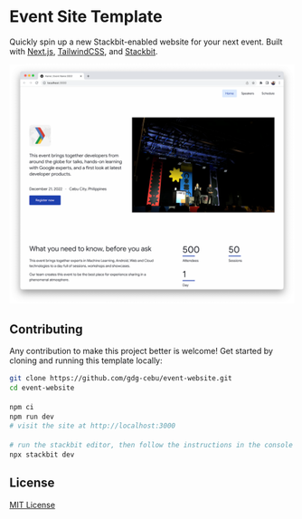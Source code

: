 # Event Site Template

Quickly spin up a new Stackbit-enabled website for your next event. Built with [Next.js](https://nextjs.org/), [TailwindCSS](https://tailwindcss.com/), and [Stackbit](https://www.stackbit.com/).

![Event Site Preview](preview.png)

## Contributing

Any contribution to make this project better is welcome! Get started by cloning and running this template locally:

```bash
git clone https://github.com/gdg-cebu/event-website.git
cd event-website

npm ci
npm run dev
# visit the site at http://localhost:3000

# run the stackbit editor, then follow the instructions in the console
npx stackbit dev
```

## License

[MIT License](license)
